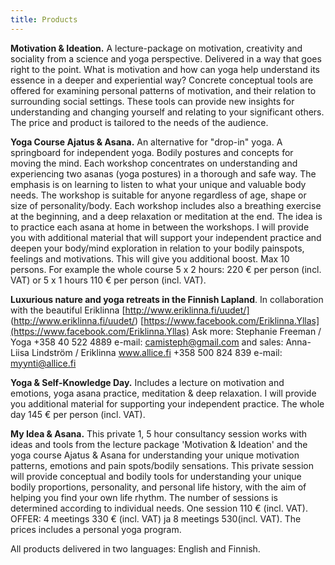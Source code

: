 ```yaml
---
title: Products
---
```


__Motivation & Ideation.__ A lecture-package on motivation, creativity and sociality from a science and yoga perspective. Delivered in a way
that goes right to the point. What is motivation and how can yoga help understand its essence in a deeper and experiential way?
Concrete conceptual tools are offered for examining personal patterns of motivation, and their relation to surrounding social
settings. These tools can provide new insights for understanding and changing yourself and relating to your significant others. The price and product is tailored to the needs of the audience. 

__Yoga Course Ajatus & Asana.__ An alternative for "drop-in" yoga. A springboard for independent
yoga. Bodily postures and concepts for moving the mind. Each workshop concentrates on understanding and experiencing two asanas (yoga postures) in a thorough and safe way. The emphasis is on learning to listen to what your unique and valuable body needs. The workshop is suitable for anyone regardless of age, shape or size of personality/body. Each workshop includes also a breathing exercise at the beginning, and a deep relaxation or meditation at the end. The idea is to practice each asana at home in between the workshops. I will provide you with additional material that will support your independent practice and deepen your body/mind exploration in relation to your bodily painspots, feelings and motivations. This will give you additional boost. Max 10 persons. For example the whole course 5 x 2 hours: 220 € per person (incl. VAT) or 5 x 1 hours 110 € per person (incl. VAT).

__Luxurious nature and yoga retreats in the Finnish Lapland__. In collaboration with the beautiful Eriklinna [http://www.eriklinna.fi/uudet/] (http://www.eriklinna.fi/uudet/) [https://www.facebook.com/Eriklinna.Yllas](https://www.facebook.com/Eriklinna.Yllas) Ask more: Stephanie Freeman / Yoga +358 40 522 4889 e-mail: camisteph@gmail.com and sales: Anna-Liisa Lindström / Eriklinna www.allice.fi +358 500 824 839 e-mail: myynti@allice.fi

__Yoga & Self-Knowledge Day.__ Includes a lecture on motivation and emotions, yoga asana practice, meditation & deep relaxation. I will provide you additional material for supporting your independent practice. The whole day 145 € per person (incl. VAT).

__My Idea & Asana.__ This private 1, 5 hour consultancy session works with ideas and tools from the lecture package 'Motivation & Ideation' and the yoga course Ajatus & Asana for understanding your unique motivation patterns, emotions and pain spots/bodily sensations. This private session will provide conceptual and bodily tools for understanding your unique bodily proportions, personality, and personal life history, with the aim of  helping you find your own life rhythm. The number of sessions is determined according to individual needs. One session 110 € (incl. VAT). OFFER: 4 meetings 330 € (incl. VAT) ja 8 meetings 530(incl. VAT). The prices includes a personal yoga program. 

All products delivered in two languages: English and Finnish.
